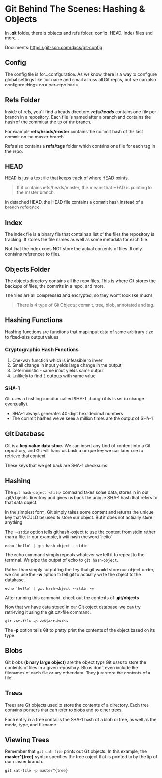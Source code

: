 # Git Behind The Scenes: Hashing & Objects

In **.git** folder, there is objects and refs folder, config, HEAD, index files and more...

Documents: https://git-scm.com/docs/git-config

## Config

The config file is for...configuration. As we know, there is a way to configure global settings like our name and email across all Git repos, but we can also configure things on a per-repo basis.

## Refs Folder

Inside of refs, you'll find a heads directory. **_refs/heads_** contains one file per branch in a repository. Each file is named after a branch and contains the hash of the commit at the tip of the branch.

For example **refs/heads/master** contains the commit hash of the last commit on the master branch.

Refs also contains a **refs/tags** folder which contains one file for each tag in the repo.

## HEAD

HEAD is just a text file that keeps track of where HEAD points.

> If it contains refs/heads/master, this means that HEAD is pointing to the master branch.

In detached HEAD, the HEAD file contains a commit hash instead of a branch reference

## Index

The index file is a binary file that contains a list of the files the repository is tracking. It stores the file names as well as some metadata for each file.

Not that the index does NOT store the actual contents of files. It only contains references to files.

## Objects Folder

The objects directory contains all the repo files. This is where Git stores the backups of files, the commits in a repo, and more.

The files are all compressed and encrypted, so they won't look like much!

> There is 4 type of Git Objects; commit, tree, blob, annotated and tag.

## Hashing Functions

Hashing functions are functions that map input data of some arbitrary size to fixed-size output values.

### **Cryptographic Hash Functions**

1.  One-way function which is infeasible to invert
2.  Small change in input yields large change in the output
3.  Deterministic - same input yields same output
4.  Unlikely to find 2 outputs with same value

### **SHA-1**

Git uses a hashing function called SHA-1 (though this is set to change eventually).

- SHA-1 always generates 40-digit hexadecimal numbers
- The commit hashes we've seen a million times are the output of SHA-1

## Git Database

Git is a **key-value data store.** We can insert any kind of content into a Git repository, and Git will hand us back a unique key we can later use to retrieve that content.

These keys that we get back are SHA-1 checksums.

## Hashing

The `git hash-object <file>` command takes some data, stores in in our .git/objects directory and gives us back the unique SHA-1 hash that refers to that data object.

In the simplest form, Git simply takes some content and returns the unique key that WOULD be used to store our object. But it does not actually store anything

The `--stdin` option tells git hash-object to use the content from stdin rather than a file. In our example, it will hash the word 'hello'

`echo 'hello' | git hash-object --stdin`

The echo command simply repeats whatever we tell it to repeat to the terminal. We pipe the output of echo to `git hash-object`.

Rather than simply outputting the key that git would store our object under, we can use the **-w** option to tell git to actually write the object to the database.

`echo 'hello' | git hash-object --stdin -w`

After running this command, check out the contents of **.git/objects**

Now that we have data stored in our Git object database, we can try retrieving it using the git cat-file command.

`git cat-file -p <object-hash>`

The **-p** option tells Git to pretty print the contents of the object based on its type.

## Blobs

Git blobs **(binary large object)** are the object type Git uses to store the contents of files in a given repository. Blobs don't even include the filenames of each file or any other data. They just store the contents of a file!

## Trees

Trees are Git objects used to store the contents of a directory. Each tree contains pointers that can refer to blobs and to other trees.

Each entry in a tree contains the SHA-1 hash of a blob or tree, as well as the mode, type, and filename.

## Viewing Trees

Remember that `git cat-file` prints out Git objects. In this example, the **master^{tree}** syntax specifies the tree object that is pointed to by the tip of our master branch.

`git cat-file -p master^{tree}`
